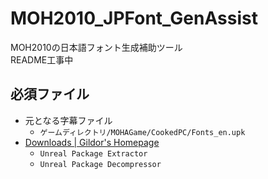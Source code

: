 # MOH2010_JPFont_GenAssist
MOH2010の日本語フォント生成補助ツール  
README工事中
## 必須ファイル
- 元となる字幕ファイル
  - `ゲームディレクトリ/MOHAGame/CookedPC/Fonts_en.upk`
- [Downloads | Gildor's Homepage](https://www.gildor.org/downloads)
  - `Unreal Package Extractor`
  - `Unreal Package Decompressor`

